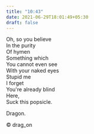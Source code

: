 ```yaml
---
title: "10:43"
date: 2021-06-29T18:01:49+05:30
draft: false
---
```


Oh, so you believe  
In the purity  
Of hymen  
Something which  
You cannot even see  
With your naked eyes  
Stupid me  
I forget  
You're already blind  
Here,  
Suck this popsicle.  

Dragon.

© drag_on